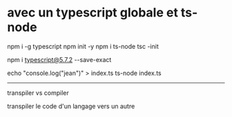 # avec un typescript globale et ts-node
npm i -g typescript
npm init -y
npm i ts-node
tsc -init

npm i typescript@5.7.2 --save-exact

echo "console.log(\"jean\")" > index.ts
ts-node index.ts

------------

transpiler vs compiler

transpiler le code d'un langage vers un autre